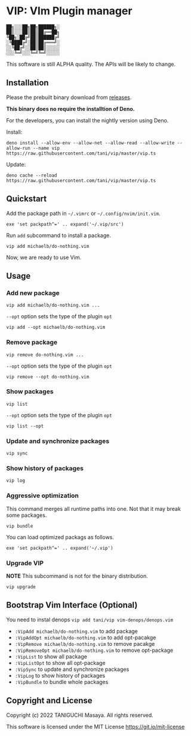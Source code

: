 # VIP: VIm Plugin manager

    ██╗░░░██╗██╗██████╗░
    ██║░░░██║██║██╔══██╗
    ╚██╗░██╔╝██║██████╔╝
    ░╚████╔╝░██║██╔═══╝░
    ░░╚██╔╝░░██║██║░░░░░
    ░░░╚═╝░░░╚═╝╚═╝░░░░░

This software is still ALPHA quality. The APIs will be likely to change.

## Installation

Please the prebuilt binary download
from [releases](https://github.com/tani/vip/releases/tag/nightly).

**This binary does no require the installtion of Deno.**

For the developers, you can install the nightly version using Deno.

Install:

```
deno install --allow-env --allow-net --allow-read --allow-write --allow-run --name vip https://raw.githubusercontent.com/tani/vip/master/vip.ts
```

Update:

```
deno cache --reload  https://raw.githubusercontent.com/tani/vip/master/vip.ts
```

## Quickstart

Add the package path in `~/.vimrc` or `~/.config/nvim/init.vim`.

```vim
exe 'set packpath^=' .. expand('~/.vip/src')
```

Run `add` subcommand to install a package.

```
vip add michaelb/do-nothing.vim
```

Now, we are ready to use Vim.

## Usage

### Add new package

```
vip add michaelb/do-nothing.vim ...
```

`--opt` option sets the type of the plugin `opt`

```
vip add --opt michaelb/do-nothing.vim
```

### Remove package

```
vip remove do-nothing.vim ...
```

`--opt` option sets the type of the plugin `opt`

```
vip remove --opt do-nothing.vim
```

### Show packages

```
vip list
```

`--opt` option sets the type of the plugin `opt`

```
vip list --opt
```

### Update and synchronize packages

```
vip sync
```

### Show history of packages

```
vip log
```

### Aggressive optimization

This command merges all runtime paths into one.
Not that it may break some packages.

```
vip bundle
```

You can load optimized packags as follows.

```vim
exe 'set packpath^=' .. expand('~/.vip')
```

### Upgrade VIP

**NOTE** This subcommand is not for the binary distribution.

```
vip upgrade
```

## Bootstrap Vim Interface (Optional)

You need to instal denops `vip add tani/vip vim-denops/denops.vim`

- `:VipAdd michaelb/do-nothing.vim` to add package
- `:VipAddOpt michaelb/do-nothing.vim` to add opt-pacakge
- `:VipRemove michaelb/do-nothing.vim` to remove pacakge
- `:VipRemoveOpt michaelb/do-nothing.vim` to remove opt-package
- `:VipList` to show all package
- `:VipListOpt` to show all opt-package
- `:VipSync` to update and synchronize packages
- `:VipLog` to show history of packages
- `:VipBundle` to bundle whole packages

## Copyright and License

Copyright (c) 2022 TANIGUCHI Masaya. All rights reserved.

This software is licensed under the MIT License https://git.io/mit-license

